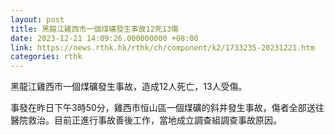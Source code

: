 ```yaml
---
layout: post
title: 黑龍江雞西市一個煤礦發生事故12死13傷
date: 2023-12-21 14:09:26.000000000 +08:00
link: https://news.rthk.hk/rthk/ch/component/k2/1733235-20231221.htm
categories: rthk
---
```


黑龍江雞西市一個煤礦發生事故，造成12人死亡，13人受傷。

事發在昨日下午3時50分，雞西市恒山區一個煤礦的斜井發生事故，傷者全部送往醫院救治。目前正進行事故善後工作，當地成立調查組調查事故原因。
